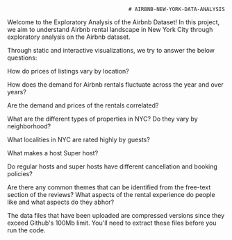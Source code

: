                                            # AIRBNB-NEW-YORK-DATA-ANALYSIS
Welcome to the Exploratory Analysis of the Airbnb Dataset! In this project, we aim to understand Airbnb rental landscape in New York City through exploratory analysis on the Airbnb dataset.

Through static and interactive visualizations, we try to answer the below questions:  

How do prices of listings vary by location? 

How does the demand for Airbnb rentals fluctuate across the year and over years? 

Are the demand and prices of the rentals correlated? 

What are the different types of properties in NYC? Do they vary by neighborhood? 

What localities in NYC are rated highly by guests? 

What makes a host Super host? 

Do regular hosts and super hosts have different cancellation and booking policies? 

Are there any common themes that can be identified from the free-text section of the reviews? What aspects of the rental experience do people like and what aspects do they abhor? 

The data files that have been uploaded are compressed versions since they exceed Github's 100Mb limit. You'll need to extract these files before you run the code.
